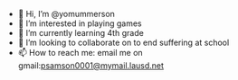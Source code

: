 - 👋 Hi, I’m @yomummerson
- 👀 I’m interested in playing games
- 🌱 I’m currently learning 4th grade
- 💞️ I’m looking to collaborate on to end suffering at school
- 📫 How to reach me: email me on gmail:psamson0001@mymail.lausd.net

<!---
yomummerson/yomummerson is a ✨ special ✨ repository because its `README.md` (this file) appears on your GitHub profile.
You can click the Preview link to take a look at your changes.
--->
